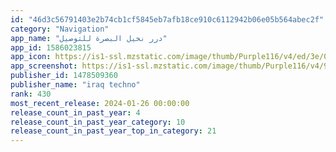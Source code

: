 ```yaml
---
id: "46d3c56791403e2b74cb1cf5845eb7afb18ce910c6112942b06e05b564abec2f"
category: "Navigation"
app_name: "درر نخيل البصرة للتوصيل"
app_id: 1586023815
app_icon: https://is1-ssl.mzstatic.com/image/thumb/Purple116/v4/ed/3e/09/ed3e0925-8d28-b238-ba3d-58e230e33e0e/AppIcon-0-0-1x_U007emarketing-0-0-0-10-0-0-sRGB-0-0-0-GLES2_U002c0-512MB-85-220-0-0.png/1024x1024bb.png
app_screenshot: https://is1-ssl.mzstatic.com/image/thumb/Purple116/v4/91/21/55/9121554c-5ac3-5cf3-5e89-8341cd83e4f8/044b1c52-1832-4b31-9efa-220e1ef0f344_Simulator_Screen_Shot_-_iPhone_11_Pro_Max_-_2021-09-15_at_21.59.30.png/1242x2688bb.png
publisher_id: 1478509360
publisher_name: "iraq techno"
rank: 430
most_recent_release: 2024-01-26 00:00:00
release_count_in_past_year: 4
release_count_in_past_year_category: 10
release_count_in_past_year_top_in_category: 21
---
```


